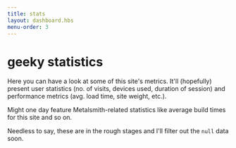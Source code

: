 ```yaml
---
title: stats
layout: dashboard.hbs
menu-order: 3
---
```


# geeky statistics

Here you can have a look at some of this site's metrics. It'll (hopefully)
present user statistics (no. of visits, devices used, duration of session) and performance metrics (avg. load time, site weight, etc.).

Might one day feature Metalsmith-related statistics like average
build times for this site and so on.

Needless to say, these are in the rough stages and I'll filter out the `null` data soon.

